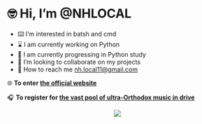 # 🤓 Hi, I’m @NHLOCAL
- ⌨️ I’m interested in batsh and cmd
- ⌛ I am currently working on Python
- 📖 I am currently progressing in Python study
- 🤝 I’m looking to collaborate on my projects
- 📨 How to reach me nh.local11@gmail.com


🌐 **To enter [the official website](https://nhlocal.github.io/)**

🎧 **To register for [the vast pool of ultra-Orthodox music in drive](https://forms.gle/3oj9pobJrwf3zvqk8)**

<p align="center">
  <a href="https://skillicons.dev">
    <img src="https://skillicons.dev/icons?i=py,html,css,bash" />
  </a>
</p>
